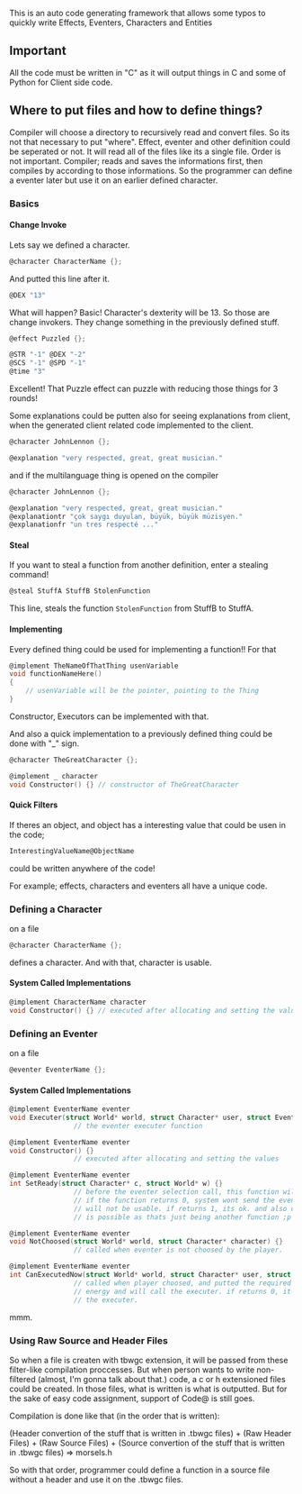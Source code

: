 This is an auto code generating framework that allows some
typos to quickly write Effects, Eventers, Characters and Entities


## Important

All the code must be written in "C" as it will output things in C
and some of Python for Client side code.


## Where to put files and how to define things?

Compiler will choose a directory to recursively read and convert
files. So its not that necessary to put "where". Effect, eventer
and other definition could be seperated or not. It will read all
of the files like its a single file. Order is not important.
Compiler; reads and saves the informations first, then compiles
by according to those informations. So the programmer can define
a eventer later but use it on an earlier defined character.


### Basics

#### Change Invoke

Lets say we defined a character.

```C
@character CharacterName {};
```

And putted this line after it.

```C
@DEX "13"
```

What will happen? Basic! Character's dexterity will be 13. So those are change
invokers. They change something in the previously defined stuff.

```C
@effect Puzzled {};

@STR "-1" @DEX "-2" 
@SCS "-1" @SPD "-1"
@time "3"
```

Excellent! That Puzzle effect can puzzle with reducing those things
for 3 rounds!

Some explanations could be putten also for seeing explanations
from client, when the generated client related code implemented 
to the client.

```C
@character JohnLennon {};

@explanation "very respected, great, great musician."
```

and if the multilanguage thing is opened on the compiler

```C
@character JohnLennon {};

@explanation "very respected, great, great musician."
@explanationtr "çok saygı duyulan, büyük, büyük müzisyen."
@explanationfr "un tres respecté ..."
```

#### Steal

If you want to steal a function from another definition, enter a 
stealing command!

```C
@steal StuffA StuffB StolenFunction
```

This line, steals the function ```StolenFunction``` from StuffB to
StuffA.

#### Implementing

Every defined thing could be used for implementing a function!!
For that

```C
@implement TheNameOfThatThing usenVariable
void functionNameHere()
{
    // usenVariable will be the pointer, pointing to the Thing
}
```

Constructor, Executors can be implemented with that.

And also a quick implementation to a previously defined 
thing could be done with "_" sign.

```C
@character TheGreatCharacter {};

@implement _ character
void Constructor() {} // constructor of TheGreatCharacter
```

#### Quick Filters

If theres an object, and object has a interesting value that could be usen in the code;

```C
InterestingValueName@ObjectName
```

could be written anywhere of the code!

For example; effects, characters and eventers all have a unique code.


### Defining a Character

on a file

```C
@character CharacterName {};
```

defines a character. And with that, character is usable.

#### System Called Implementations

```C
@implement CharacterName character
void Constructor() {} // executed after allocating and setting the values
```




### Defining an Eventer

on a file

```C
@eventer EventerName {};
```

#### System Called Implementations

```C
@implement EventerName eventer
void Executer(struct World* world, struct Character* user, struct EventerRequiredInformations reqinf, struct Tool* tool) {} 
                // the eventer executer function

@implement EventerName eventer
void Constructor() {} 
                // executed after allocating and setting the values

@implement EventerName eventer
int SetReady(struct Character* c, struct World* w) {} 
                // before the eventer selection call, this function will be called by the system.
                // if the function returns 0, system wont send the eventer to the client and eventer
                // will not be usable. if returns 1, its ok. and also changing of energy and other values
                // is possible as thats just being another function ;p

@implement EventerName eventer
void NotChoosed(struct World* world, struct Character* character) {} 
                // called when eventer is not choosed by the player.

@implement EventerName eventer
int CanExecutedNow(struct World* world, struct Character* user, struct EventerRequiredInformations reqinf, struct Tool* tool) {}
                // called when player choosed, and putted the required informations. if returns 1, it will spend the
                // energy and will call the executer. if returns 0, it wont spend the base energy and it wont call
                // the executer.
```

mmm.

### Using Raw Source and Header Files


So when a file is createn with tbwgc extension, it will be passed from these filter-like compilation
proccesses. But when person wants to write non-filtered (almost, I'm gonna talk about that.) code,
a c or h extensioned files could be created. In those files, what is written is what is outputted.
But for the sake of easy code assignment, support of Code@ is still goes.

Compilation is done like that (in the order that is written):



(Header convertion of the stuff that is written in .tbwgc files) +
(Raw Header Files) +
(Raw Source Files) +
(Source convertion of the stuff that is written in .tbwgc files) => morsels.h

So with that order, programmer could define a function in a source file without a header
and use it on the .tbwgc files.